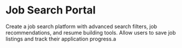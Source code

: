 # Job Search Portal

Create a job search platform with advanced search filters, job recommendations, and resume building tools. Allow users to save job listings and track their application progress.a
